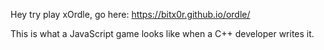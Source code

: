 Hey try play xOrdle, go here: https://bitx0r.github.io/ordle/

This is what a JavaScript game looks like when a C++ developer writes it.

